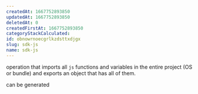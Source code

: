 ```yaml
---
createdAt: 1667752893850
updatedAt: 1667752893850
deletedAt: 0
createdFirstAt: 1667752893850
categoryStackCalculated: 
id: obnowrnoecgrlkzdsttxdjgx
slug: sdk-js
name: sdk-js
---
```


operation that imports all `js` functions and variables in the entire project (OS or bundle) and exports an object that has all of them.

can be generated
